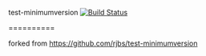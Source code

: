 test-minimumversion   [![Build Status](https://travis-ci.org/kevindawson/test-minimumversion)](https://travis-ci.org/kevindawson/test-minimumversion)

==========

forked from https://github.com/rjbs/test-minimumversion


